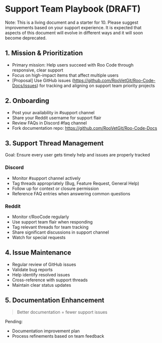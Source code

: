 # Support Team Playbook (DRAFT)

Note: This is a living document and a starter for 10. Please suggest improvements based on your support experience. It is expected that aspects of this document will evolve in different ways and it will soon become deprecated. 

## 1. Mission & Prioritization

* Primary mission: Help users succeed with Roo Code through responsive, clear support
* Focus on high-impact items that affect multiple users
* [Proposal] Use GitHub issues (https://github.com/RooVetGit/Roo-Code-Docs/issues) for tracking and aligning on support team priority projects

## 2. Onboarding

* Post your availability in #support channel
* Share your Reddit username for support flair  
* Review FAQs in Discord #faq channel
* Fork documentation repo: https://github.com/RooVetGit/Roo-Code-Docs

## 3. Support Thread Management

Goal: Ensure every user gets timely help and issues are properly tracked

### Discord

* Monitor #support channel actively
* Tag threads appropriately (Bug, Feature Request, General Help)
* Follow up for context or closure permission
* Reference FAQ entries when answering common questions

### Reddit 

* Monitor r/RooCode regularly
* Use support team flair when responding
* Tag relevant threads for team tracking
* Share significant discussions in support channel
* Watch for special requests

## 4. Issue Maintenance

* Regular review of GitHub issues
* Validate bug reports
* Help identify resolved issues
* Cross-reference with support threads
* Maintain clear status updates

## 5. Documentation Enhancement

> Better documentation = fewer support issues

Pending:
* Documentation improvement plan
* Process refinements based on team feedback
